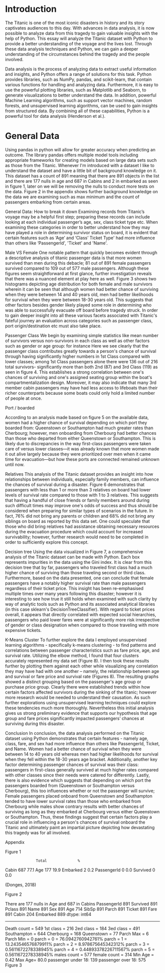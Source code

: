 # Introduction 
The Titanic is one of the most iconic disasters in history and its story captivates audiences to this day. With advances in data analysis, it is now possible to analyze data from this tragedy to gain valuable insights with the help of Python. This essay will analyze the Titanic dataset with Python to provide a better understanding of the voyage and the lives lost. Through these data analysis techniques and Python, we can gain a deeper understanding of the circumstances behind the tragedy and the people involved.

Data analysis is the process of analyzing data to extract useful information and insights, and Python offers a range of solutions for this task. Python provides libraries, such as NumPy, pandas, and scikit-learn, that contain various functions for handling and analyzing data. Furthermore, it is easy to use the powerful plotting libraries, such as Matplotlib and Seaborn, to generate visualizations to better understand the data. In addition, powerful Machine Learning algorithms, such as support vector machines, random forests, and unsupervised learning algorithms, can be used to gain insights from structured data. By combining all of these capabilities, Python is a powerful tool for data analysis (Henderson et al.). 

# General Data
 Using pandas in python will allow for greater accuracy when predicting an outcome. The library pandas offers multiple model tools including appropriate frameworks for creating models based on large data sets such as those from the Titanic. Whenever I'm introduced with a dataset I like to understand the dataset and have a little bit of background knowledge on it. This dataset has a count of 891 meaning that there are 891 objects in the list and there are 177 nulls in age and 687 in Cabins and 2 in embarked as seen in figure 1, later on we will be removing the nulls to conduct more tests on the data.  Figure 2 in the appendix shows further background knowledge on the data we are examining such as max minimum and the count of passengers embarking from certain areas. 

General Data: How to break it down
	 Examining records from Titanic’s voyage may be a helpful first step; preparing these records can include looking at each individual passenger’s age, sex, class ticket type etc. When examining these categories in order to better understand how they may have played a role in determining survivor status on board, it is evident that certain features such as ‘Age’ and ‘Class’ Ticket Type' had more influence than others like ‘PassengerId', 'Ticket' and 'Name'.

Male VS Female 
	One notable pattern that quickly becomes evident through a descriptive analysis of titanic passenger data is that more women survived than men during this debacle; 81 out of 891 female passengers survived compared to 109 out of 577 male passengers. Although these figures seem straightforward at first glance, further investigation reveals that there was a nuanced element at play here as well. Figure 3 shows two histograms depicting age distribution for both female and male survivors wherein it can be seen that although women had better chance of surviving when they were between 14 and 40 years old, men had better likelihoods for survival when they were between 18-30 years old. This suggests that other factors besides gender likely played some role in determining who was able to successfully evacuate off board before tragedy struck. In order to gain deeper insight into all these various facets associated with Titanic's fateful journey an evaluation across categories such as passenger class, port origin/destination etc must also take place. 

Passenger Class
We begin by examining simple statistics like mean number of survivors versus non-survivors in each class as well as other factors such as gender or age group: for instance Here we see clearly that the passenger class contributes greatly towards a person's chance of survival through having significantly higher numbers in 1st Class compared with lower classes; among 1st Class passengers alone there were 136 out of 216 total survivors- significantly more than both 2nd (87) and 3rd Class (119) as seen in figure 4. This establishes a strong correlation between one's chances of surviving and one's assigned seating group within the boat's compartmentalization design. Moreover, it may also indicate that many 3rd member cabin passengers may have had less access to lifeboats than their richer counterparts because some boats could only hold a limited number of people at once.

Port / boarded

According to an analysis made based on figure 5  on the available data, women had a higher chance of survival depending on which port they boarded from: Queenstown or Southampton had much greater rates than Cherbourg; however, men onboarding from Cherbourg had better chances than those who departed from either Queenstown or Southampton. This is likely due to discrepancies in the way first-class passengers were taken care of versus lower classes—it was already known that more women made it out alive largely because they were prioritized over men when it came time for evacuation—but how these ports are connected remained unknown until now. 


Relatives 
This analysis of the Titanic dataset provides an insight into how relationships between individuals, especially family members, can influence the chances of survival during a disaster. Figure 6 demonstrates that passengers with less than 1 or more than 3 relatives on board had lower levels of survival rate compared to those with 1 to 3 relatives. This suggests that having a handful of close friends or family members around during such difficult times may improve one's odds of success and thus should be considered when preparing for similar types of scenarios in the future. In fact, 76% did not bring any parents or children and 68% did not bring any siblings on board as reported by this data set. One could speculate that those who did bring relatives had assistance obtaining necessary resources during the evacuation procedure which could account for increased survivability; however, further research would need to be completed in order to sufficiently explore this concept.

Decision tree
Using the data visualized in Figure 7, a comprehensive analysis of the Titanic dataset can be made with Python. Each box represents impurities in the data using the Gini index. It is clear from this decision tree that by far, passengers who traveled first class had a much higher chance of surviving than those traveling second or third class. Furthermore, based on the data presented, one can conclude that female passengers have a notably higher survival rate than male passengers regardless of their ticket price. This insight has been re-emphasised multiple times over many years following this disaster; however it is interesting to see how true it still holds when examined with such clarity by way of analytic tools such as Python and its associated analytical libraries (in this case sklearn's DecisionTreeClassifier). With regard to ticket prices overall, it appears that directly correlated with expected social hierarchies, passengers who paid lower fares were at significantly more risk irrespective of gender or class designation when compared to those traveling with more expensive tickets.

K-Means Cluster 
To further explore the data I employed unsupervised learning algorithms - specifically k-means clustering - to find patterns and correlations between passenger characteristics such as fare price, age, and survival rate. Utilizing the elbow method, I found that four clusters accurately represented my data set (Figure 8). I then took these results further by plotting them against each other while visualizing any correlation they may have had with one another – namely, the relationship between age and survival or fare price and survival rate (Figures 8). The resulting graphs showed a distinct grouping based on the passenger's age group or purchase price group. Clearly there were established trends within how certain factors affected survivors during the sinking of the titanic; however more research would be needed to understand their causation. As such further explorations using unsupervised learning techniques could explore these tendencies much more thoroughly. Nevertheless this initial analysis gives us strong preliminary evidence that supports our hypothesis that age group and fare prices significantly impacted passengers’ chances at surviving during this disaster.

Conclusion 
In conclusion, the data analysis performed on the Titanic dataset using Python demonstrates that certain features - namely age, class, fare, and sex  had more influence than others like PassengerId, Ticket, and Name. Women had a better chance of survival when they were between 14 to 40 years old whereas men had higher likelihoods for survival when they fell within the 18-30 years age bracket. Additionally, another key factor determining passenger chances of survival was their class: passengers in first-class generally survived at much higher rates compared with other classes since their needs were catered for differently. Lastly, there is also evidence which suggests that depending on which port the passengers boarded from (Queenstown or Southampton versus Cherbourg), this too influences whether or not the passenger will survive; Female passengers placed onboard from Queenstown and Southampton tended to have lower survival rates than those who embarked from Cherbourg while males show contrary results with better chances of surviving as long as they embarked at Cherbourg versus either Queenstown or Southampton. Thus, these findings suggest that certain factors play a crucial role in influencing a person's chances of survival onboard the Titanic and ultimately paint an impartial picture depicting how devastating this tragedy was for all involved.
























Appendix 

Figure 1


                  Total              %
Cabin          687             77.1
Age            177               19.9
Embarked     2                  0.2
PassengerId  0                  0.0
Survived         0                  0.0

(Donges, 2018)

Figure 2


There are 177 nulls in Age and 687 in Cabins
PassengerId    891
Survived       891
Pclass         891
Name           891
Sex            891
Age            714
SibSp          891
Parch          891
Ticket         891
Fare           891
Cabin          204
Embarked       889
dtype: int64
****************************************************************************************************
Death count = 549
1st class = 216
2ed class = 184
3ed class = 491
Southampton = 644
Cherbourg = 168
Queenstown = 77
Parch Max = 6
Parch Min = 0
parch = 0 = 76.0942760942761%
parch = 1 = 13.243546576879911%
parch = 2 = 8.978675645342312%
parch = 3 = 0.5611672278338945%
parch = 4 = 0.44893378226711567%
parch = 5 = 0.5611672278338945%
males count = 577
female count = 314 
Min Age = 0.42
Max Age= 80.0
passenger under 18: 139
passenger over 18: 575
Figure 3
